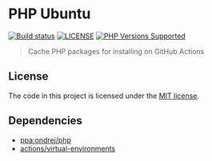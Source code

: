 # PHP Ubuntu

<a href="https://github.com/shivammathur/php-ubuntu" title="PHP Package Cache"><img alt="Build status" src="https://github.com/shivammathur/php-ubuntu/workflows/Cache%20PHP/badge.svg"></a>
<a href="https://github.com/shivammathur/php-ubuntu/blob/main/LICENSE" title="license"><img alt="LICENSE" src="https://img.shields.io/badge/license-MIT-428f7e.svg"></a>
<a href="https://github.com/shivammathur/php-ubuntu/tree/main/builds" title="builds"><img alt="PHP Versions Supported" src="https://img.shields.io/badge/php-5.6%20to%208.0-8892BF.svg"></a>

> Cache PHP packages for installing on GitHub Actions

## License

The code in this project is licensed under the [MIT license](LICENSE). 


## Dependencies

- [ppa:ondrej/php](https://launchpad.net/~ondrej/+archive/ubuntu/php "ppa:ondrej/php")
- [actions/virtual-environments](https://github.com/actions/virtual-environments "actions/virtual-environments")
